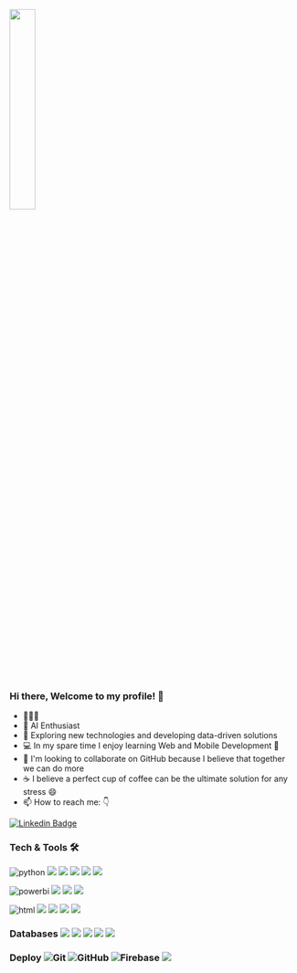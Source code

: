 <p>
  <img src="https://media.giphy.com/media/MeJgB3yMMwIaHmKD4z/giphy.gif" width="30%">


### Hi there, Welcome to my profile! 👋
-  👩🏼‍💻
- 🌱 AI Enthusiast 
- 🤔 Exploring new technologies and developing data-driven solutions
- 💻 In my spare time I enjoy learning Web and Mobile Development 📱
- 👯 I'm looking to collaborate on GitHub because I believe that together we can do more
- ☕ I believe a perfect cup of coffee can be the ultimate solution for any stress 😄
- 📫 How to reach me: 👇 

[![Linkedin Badge](https://img.shields.io/badge/-LinkedIn-blue?style=flat-square&logo=Linkedin&logoColor=white&link=https://www.linkedin.com/in/janeci-leoni-dewes-672975115/)](https://www.linkedin.com/in/janeci-leoni-dewes-672975115/)  

### Tech & Tools 🛠    
![python](https://img.shields.io/badge/-Python-3776AB?logo=python&logoColor=white&style=flat)   ![](https://img.shields.io/badge/-Jupyter-F37626?logo=jupyter&logoColor=white&style=flat) ![](https://img.shields.io/badge/-R-276DC3?logo=r&logoColor=white&style=flat) ![](https://img.shields.io/badge/-ApacheSpark-E25A1C?logo=apache-spark&logoColor=white&style=flat) ![](https://img.shields.io/badge/Scikit-Learn-F7931E?logo=scikit-learn&logoColor=white&style=flat) ![](https://img.shields.io/badge/-D3.js-F9A03C?logo=d3.js&logoColor=white&style=flat) 

![powerbi](https://img.shields.io/badge/-PowerBI-F2C811?logo=power-bi&logoColor=white&style=flat)  ![](https://img.shields.io/badge/-VSCode-007ACC?logo=visual-studio-code&logoColor=white&style=flat) ![](https://img.shields.io/badge/-MicrosoftAzure-0089D6?logo=microsoft-azure&logoColor=white&style=flat) ![](https://img.shields.io/badge/-Linux-FCC624?logo=linux&logoColor=white&style=flat)

![html](https://img.shields.io/badge/-HTML5-E34F26?logo=html5&logoColor=white&style=flat)  ![](https://img.shields.io/badge/-CSS3-1572B6?logo=css3&logoColor=white&style=flat) ![](https://img.shields.io/badge/-JavaScript-F7DF1E?logo=javascript&logoColor=white&style=flat)  ![](https://img.shields.io/badge/-React-61DAFB?logo=react&logoColor=white&style=flat)  ![](https://img.shields.io/badge/-Android-3DDC84?logo=android&logoColor=white&style=flat) 
 
### Databases  ![](https://img.shields.io/badge/-MySQL-4479A1?logo=mysql&logoColor=white&style=flat)  ![](https://img.shields.io/badge/-MongoDB-47A248?logo=mongodb&logoColor=white&style=flat) ![](https://img.shields.io/badge/-IMBdb2-054ADA?logo=ibm&logoColor=white&style=flat) ![](https://img.shields.io/badge/-PostgreSQL-336791?logo=postgresql&logoColor=white&style=flat) ![](https://img.shields.io/badge/-MicrosoftSQLServer-CC2927?logo=microsoft-sql-server&logoColor=white&style=flat) 
### Deploy   ![Git](https://img.shields.io/badge/-Git-black?style=flat-square&logo=git) ![GitHub](https://img.shields.io/badge/-GitHub-181717?style=flat-square&logo=github) ![Firebase](https://img.shields.io/badge/-Firebase-181717?style=flat-square&logo=firebase) ![](https://img.shields.io/badge/-AWS-232F3E?logo=amazon-aws&logoColor=white&style=flat)
